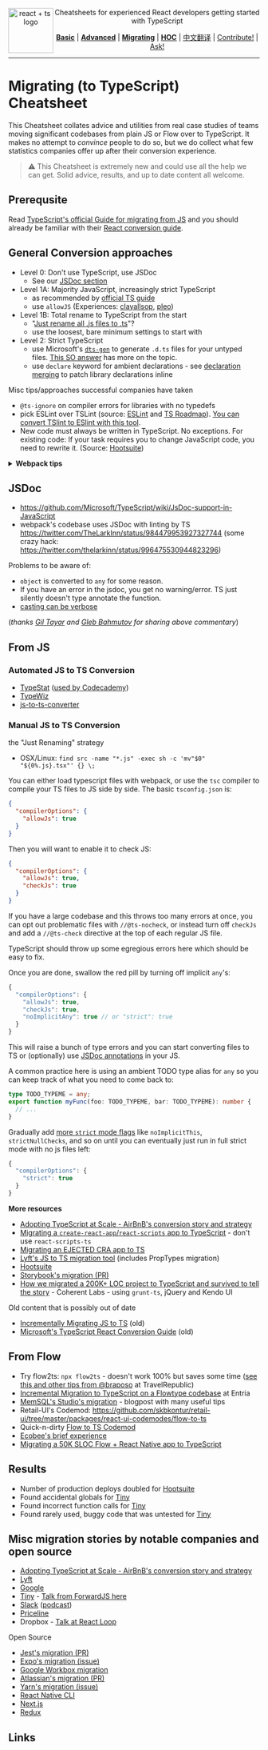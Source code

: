 <div align="center">

<a href="https://github.com/typescript-cheatsheets/react-typescript-cheatsheet/issues/81">
  <img
    height="90"
    width="90"
    alt="react + ts logo"
    src="https://user-images.githubusercontent.com/6764957/53868378-2b51fc80-3fb3-11e9-9cee-0277efe8a927.png"
    align="left"
  />
</a>

<p>Cheatsheets for experienced React developers getting started with TypeScript</p>

[**Basic**](https://github.com/typescript-cheatsheets/react-typescript-cheatsheet#basic-cheatsheet-table-of-contents) |
[**Advanced**](https://github.com/typescript-cheatsheets/react-typescript-cheatsheet/blob/master/ADVANCED.md) |
[**Migrating**](https://github.com/typescript-cheatsheets/react-typescript-cheatsheet/blob/master/MIGRATING.md) |
[**HOC**](https://github.com/typescript-cheatsheets/react-typescript-cheatsheet/blob/master/HOC.md) |
[中文翻译](https://github.com/fi3ework/blog/tree/master/react-typescript-cheatsheet-cn) |
[Contribute!](https://github.com/typescript-cheatsheets/react-typescript-cheatsheet/blob/master/CONTRIBUTING.md) |
[Ask!](https://github.com/typescript-cheatsheets/react-typescript-cheatsheet/issues/new/choose)

</div>

---

# Migrating (to TypeScript) Cheatsheet

This Cheatsheet collates advice and utilities from real case studies of teams moving significant codebases from plain JS or Flow over to TypeScript. It makes no attempt to _convince_ people to do so, but we do collect what few statistics companies offer up after their conversion experience.

> ⚠️ This Cheatsheet is extremely new and could use all the help we can get. Solid advice, results, and up to date content all welcome.

## Prerequsite

Read [TypeScript's official Guide for migrating from JS](https://www.typescriptlang.org/docs/handbook/migrating-from-javascript.html) and you should already be familiar with their [React conversion guide](https://github.com/Microsoft/TypeScript-React-Conversion-Guide#typescript-react-conversion-guide).

## General Conversion approaches

- Level 0: Don't use TypeScript, use JSDoc
  - See our [JSDoc section](#JSDoc)
- Level 1A: Majority JavaScript, increasingly strict TypeScript
  - as recommended by [official TS guide](https://www.typescriptlang.org/docs/handbook/migrating-from-javascript.html)
  - use `allowJS` (Experiences: [clayallsop][clayallsop], [pleo][pleo])
- Level 1B: Total rename to TypeScript from the start
  - "[Just rename all .js files to .ts](https://twitter.com/jamonholmgren/status/1089241726303199232)"?
  - use the loosest, bare minimum settings to start with
- Level 2: Strict TypeScript
  - use Microsoft's [`dts-gen`](https://github.com/Microsoft/dts-gen) to generate `.d.ts` files for your untyped files. [This SO answer](https://stackoverflow.com/questions/12687779/how-do-you-produce-a-d-ts-typings-definition-file-from-an-existing-javascript) has more on the topic.
  - use `declare` keyword for ambient declarations - see [declaration merging](https://github.com/typescript-cheatsheets/react-typescript-cheatsheet#troubleshooting-handbook-bugs-in-official-typings) to patch library declarations inline

Misc tips/approaches successful companies have taken

- `@ts-ignore` on compiler errors for libraries with no typedefs
- pick ESLint over TSLint (source: [ESLint](https://eslint.org/blog/2019/01/future-typescript-eslint) and [TS Roadmap](https://github.com/Microsoft/TypeScript/issues/29288)). [You can convert TSlint to ESlint with this tool](https://github.com/typescript-eslint/tslint-to-eslint-config).
- New code must always be written in TypeScript. No exceptions. For existing code: If your task requires you to change JavaScript code, you need to rewrite it. (Source: [Hootsuite][hootsuite])

<details>
<summary>
<b>
Webpack tips
</b>
</summary>

- webpack loader: `awesome-typescript-loader` vs `ts-loader`? (there is some disagreement in community about this - but read [awesome's point of view](https://github.com/s-panferov/awesome-typescript-loader#differences-between-ts-loader))
- Webpack config:

```
module.exports = {

resolve: {
-    extensions: ['.js', '.jsx']
+    extensions: ['.ts', '.tsx', '.js', '.jsx']
},

// Source maps support ('inline-source-map' also works)
devtool: 'source-map',

// Add the loader for .ts files.
module: {
  loaders: [{
-       test: /\.jsx?$/,
-       loader: 'babel-loader',
-       exclude: [/node_modules/],
+       test: /\.(t|j)sx?$/,
+       loader: ['awesome-typescript-loader?module=es6'],
+       exclude: [/node_modules/]
+   }, {
+       test: /\.js$/,
+       loader: 'source-map-loader',
+       enforce: 'pre'
  }]
}
};
```

Special note on `ts-loader` and 3rd party libraries: https://twitter.com/acemarke/status/1091150384184229888

</details>

## JSDoc

- https://github.com/Microsoft/TypeScript/wiki/JsDoc-support-in-JavaScript
- webpack's codebase uses JSDoc with linting by TS https://twitter.com/TheLarkInn/status/984479953927327744 (some crazy hack: https://twitter.com/thelarkinn/status/996475530944823296)

Problems to be aware of:

- `object` is converted to `any` for some reason.
- If you have an error in the jsdoc, you get no warning/error. TS just silently doesn't type annotate the function.
- [casting can be verbose](https://twitter.com/bahmutov/status/1089229349637754880)

(_thanks [Gil Tayar](https://twitter.com/giltayar/status/1089228919260221441) and [Gleb Bahmutov](https://twitter.com/bahmutov/status/1089229196247908353) for sharing above commentary_)

## From JS

### Automated JS to TS Conversion

- [TypeStat](https://github.com/JoshuaKGoldberg/TypeStat) ([used by Codecademy](https://mobile.twitter.com/JoshuaKGoldberg/status/1159090281314160640))
- [TypeWiz](https://github.com/urish/typewiz)
- [js-to-ts-converter](https://github.com/gregjacobs/js-to-ts-converter)

### Manual JS to TS Conversion

the "Just Renaming" strategy

- OSX/Linux: `find src -name "*.js" -exec sh -c 'mv"$0" "${0%.js}.tsx"' {} \;`

You can either load typescript files with webpack, or use the `tsc` compiler to compile your TS files to JS side by side. The basic `tsconfig.json` is:

```json
{
  "compilerOptions": {
    "allowJs": true
  }
}
```

Then you will want to enable it to check JS:

```json
{
  "compilerOptions": {
    "allowJs": true,
    "checkJs": true
  }
}
```

If you have a large codebase and this throws too many errors at once, you can opt out problematic files with `//@ts-nocheck`, or instead turn off `checkJs` and add a `//@ts-check` directive at the top of each regular JS file.

TypeScript should throw up some egregious errors here which should be easy to fix.

Once you are done, swallow the red pill by turning off implicit `any`'s:

```js
{
  "compilerOptions": {
    "allowJs": true,
    "checkJs": true,
    "noImplicitAny": true // or "strict": true
  }
}
```

This will raise a bunch of type errors and you can start converting files to TS or (optionally) use [JSDoc annotations](https://www.typescriptlang.org/docs/handbook/type-checking-javascript-files.html) in your JS.

A common practice here is using an ambient TODO type alias for `any` so you can keep track of what you need to come back to:

```ts
type TODO_TYPEME = any;
export function myFunc(foo: TODO_TYPEME, bar: TODO_TYPEME): number {
  // ...
}
```

Gradually add [more `strict` mode flags](https://www.typescriptlang.org/docs/handbook/compiler-options.html) like `noImplicitThis`, `strictNullChecks`, and so on until you can eventually just run in full strict mode with no js files left:

```js
{
  "compilerOptions": {
    "strict": true
  }
}
```

**More resources**

- [Adopting TypeScript at Scale - AirBnB's conversion story and strategy](https://www.youtube.com/watch?v=P-J9Eg7hJwE)
- [Migrating a `create-react-app`/`react-scripts` app to TypeScript](https://facebook.github.io/create-react-app/docs/adding-typescript) - don't use `react-scripts-ts`
- [Migrating an EJECTED CRA app to TS](https://spin.atomicobject.com/2018/07/04/migrating-cra-typescript/)
- [Lyft's JS to TS migration tool](https://github.com/lyft/react-javascript-to-typescript-transform) (includes PropTypes migration)
- [Hootsuite][hootsuite]
- [Storybook's migration (PR)](https://github.com/storybooks/storybook/issues/5030)
- [How we migrated a 200K+ LOC project to TypeScript and survived to tell the story][coherentlabs] - Coherent Labs - using `grunt-ts`, jQuery and Kendo UI

Old content that is possibly out of date

- [Incrementally Migrating JS to TS][clayallsop] (old)
- [Microsoft's TypeScript React Conversion Guide][mstsreactconversionguide] (old)

## From Flow

- Try flow2ts: `npx flow2ts` - doesn't work 100% but saves some time ([see this and other tips from @braposo](https://github.com/typescript-cheatsheets/react-typescript-cheatsheet/pull/79#issuecomment-458227322) at TravelRepublic)
- [Incremental Migration to TypeScript on a Flowtype codebase][entria] at Entria
- [MemSQL's Studio's migration](https://davidgom.es/porting-30k-lines-of-code-from-flow-to-typescript/) - blogpost with many useful tips
- Retail-UI's Codemod: https://github.com/skbkontur/retail-ui/tree/master/packages/react-ui-codemodes/flow-to-ts
- Quick-n-dirty [Flow to TS Codemod](https://gist.github.com/skovhus/c57367ce6ecbc3f70bb7c80f25727a11)
- [Ecobee's brief experience](https://mobile.twitter.com/alanhietala/status/1104450494754377728)
- [Migrating a 50K SLOC Flow + React Native app to TypeScript](https://blog.usejournal.com/migrating-a-flow-react-native-app-to-typescript-c74c7bceae7d)

## Results

- Number of production deploys doubled for [Hootsuite][hootsuite]
- Found accidental globals for [Tiny][tiny]
- Found incorrect function calls for [Tiny][tiny]
- Found rarely used, buggy code that was untested for [Tiny][tiny]

## Misc migration stories by notable companies and open source

- [Adopting TypeScript at Scale - AirBnB's conversion story and strategy](https://www.youtube.com/watch?v=P-J9Eg7hJwE)
- [Lyft](https://eng.lyft.com/typescript-at-lyft-64f0702346ea)
- [Google](http://neugierig.org/software/blog/2018/09/typescript-at-google.html)
- [Tiny][tiny] - [Talk from ForwardJS here](https://www.slideshare.net/tiny/porting-100k-lines-of-code-to-typescript)
- [Slack](https://slack.engineering/typescript-at-slack-a81307fa288d) ([podcast](https://softwareengineeringdaily.com/2017/08/11/typescript-at-slack-with-felix-rieseberg/))
- [Priceline](https://medium.com/priceline-labs/trying-out-typescript-part-1-15a5267215b9)
- Dropbox - [Talk at React Loop](https://www.youtube.com/watch?v=veXkJq0Z2Qk)

Open Source

- [Jest's migration (PR)](https://github.com/facebook/jest/pull/7554#issuecomment-454358729)
- [Expo's migration (issue)](https://github.com/expo/expo/issues/2164)
- [Google Workbox migration](https://github.com/GoogleChrome/workbox/pull/2058)
- [Atlassian's migration (PR)](https://github.com/atlassian/react-beautiful-dnd/issues/982)
- [Yarn's migration (issue)](https://github.com/yarnpkg/yarn/issues/6953)
- [React Native CLI](https://github.com/react-native-community/cli/issues/683)
- [Next.js](https://nextjs.org/blog/next-9)
- [Redux](https://github.com/reduxjs/redux/pull/3536)

## Links

[hootsuite]: https://medium.com/hootsuite-engineering/thoughts-on-migrating-to-typescript-5e1a04288202 "Thoughts on migrating to TypeScript"
[clayallsop]: https://medium.com/@clayallsopp/incrementally-migrating-javascript-to-typescript-565020e49c88 "Incrementally Migrating JavaScript to TypeScript"
[pleo]: https://medium.com/pleo/migrating-a-babel-project-to-typescript-af6cd0b451f4 "Migrating a Babel project to TypeScript"
[mstsreactconversionguide]: https://github.com/Microsoft/TypeScript-React-Conversion-Guide "TypeScript React Conversion Guide"
[entria]: https://medium.com/entria/incremental-migration-to-typescript-on-a-flowtype-codebase-515f6490d92d "Incremental Migration to TypeScript on a Flowtype codebase"
[coherentlabs]: https://hashnode.com/post/how-we-migrated-a-200k-loc-project-to-typescript-and-survived-to-tell-the-story-ciyzhikcc0001y253w00n11yb "How we migrated a 200K+ LOC project to TypeScript and survived to tell the story"
[tiny]: https://go.tiny.cloud/blog/benefits-of-gradual-strong-typing-in-javascript/ "Benefits of gradual strong typing in JavaScript"
